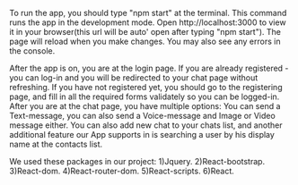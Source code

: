 To run the app, you should type "npm start" at the terminal.
This command runs the app in the development mode.
Open http://localhost:3000 to view it in your browser(this url will be auto' open after typing "npm start").
The page will reload when you make changes.
You may also see any errors in the console.

After the app is on, you are at the login page.
If you are already registered - you can log-in and you will be redirected to your chat page without refreshing.
If you have not registered yet, you should go to the registering page, and fill in all the required forms validately so you can be logged-in.
After you are at the chat page, you have multiple options:
You can send a Text-message, you can also send a Voice-message and Image or Video message either.
You can also add new chat to your chats list, and another additional feature our App supports in is searching a user by his display name at the contacts list.

We used these packages in our project:
1)Jquery.
2)React-bootstrap.
3)React-dom.
4)React-router-dom.
5)React-scripts.
6)React.

